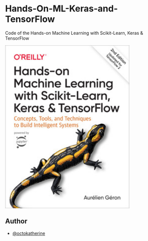 # Hands-On-ML-Keras-and-TensorFlow
Code of the Hands-on Machine Learning with Scikit-Learn, Keras &amp; TensorFlow


<img align="center" alt="Coding" width="400" src="download.jfif">



## Author

- [@octokatherine](https://www.github.com/kowshik24)
